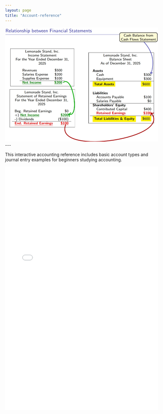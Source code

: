 ```yaml
---
layout: page
title: "Account-reference"
---
```


<img src="/assets/images/relationship-between-FS.jpg" class="inline">
---

This interactive accounting reference includes basic account types and journal entry examples for beginners studying accounting.
<iframe src="/assets/Interactive-account-reference.html" width="100%" height="800px" frameborder="0"></iframe>
